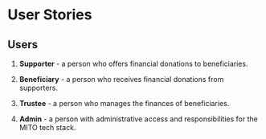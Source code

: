 # User Stories

## Users

1. **Supporter** - a person who offers financial donations to beneficiaries.

2. **Beneficiary** - a person who receives financial donations from supporters.

3. **Trustee** - a person who manages the finances of beneficiaries.

4. **Admin** - a person with administrative access and responsibilities for the MITO tech stack.
